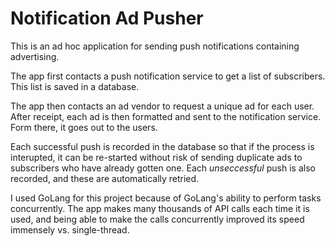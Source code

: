 Notification Ad Pusher
===

This is an ad hoc application for sending push notifications containing advertising.

The app first contacts a push notification service to get a list of subscribers. This list is saved in a database.

The app then contacts an ad vendor to request a unique ad for each user. After receipt, each ad is then formatted and sent to the notification service. Form there, it goes out to the users.

Each successful push is recorded in the database so that if the process is interupted, it can be re-started without risk of sending duplicate ads to subscribers who have already gotten one. Each _unseccessful_ push is also recorded, and these are automatically retried.

I used GoLang for this project because of GoLang's ability to perform tasks concurrently. The app makes many thousands of API calls each time it is used, and being able to make the calls concurrently improved its speed immensely vs. single-thread.
